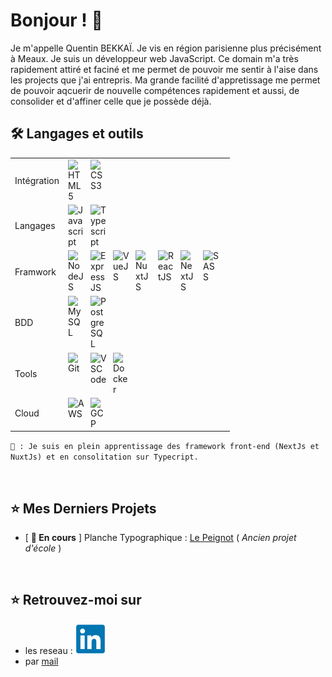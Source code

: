 # Bonjour ! 👋
Je m'appelle Quentin BEKKAÏ. Je vis en région parisienne plus précisément à Meaux. Je suis un développeur web JavaScript. Ce domain m'a très rapidement attiré et faciné et me permet de pouvoir me sentir à l'aise dans les projects que j'ai entrepris. Ma grande facilité d'appretissage me permet de pouvoir aqcuerir de nouvelle compétences rapidement et aussi, de consolider et d'affiner celle que je possède déjà.
<br/>

## 🛠️ Langages et outils

|||
|---|---|
|Intégration| <img align="left" alt="HTML5" width="26px" src="https://cdn.jsdelivr.net/gh/devicons/devicon/icons/html5/html5-original.svg" style="padding-right:10px;" /><img align="left" alt="CSS3" width="26px" src="https://cdn.jsdelivr.net/gh/devicons/devicon/icons/css3/css3-original.svg" style="padding-right:10px;" />
|Langages| <img align="left" alt="Javascript" width="26px" src="https://cdn.jsdelivr.net/gh/devicons/devicon/icons/javascript/javascript-original.svg" style="padding-right:10px;" /><img align="left" alt="Typescript" width="26px" src="https://cdn.jsdelivr.net/gh/devicons/devicon/icons/typescript/typescript-original.svg" style="padding-right:10px;" />
|Framwork| <img align="left" alt="NodeJS" width="26px" src="https://cdn.jsdelivr.net/gh/devicons/devicon/icons/nodejs/nodejs-original.svg" style="padding-right:10px;" /><img align="left" alt="ExpressJS" width="26px" src="https://cdn.jsdelivr.net/gh/devicons/devicon/icons/express/express-original.svg" style="padding-right:10px;" /><img align="left" alt="VueJS" width="26px" src="https://cdn.jsdelivr.net/gh/devicons/devicon/icons/vuejs/vuejs-original.svg" style="padding-right:10px;" /><img align="left" alt="NuxtJS" width="26px" src="https://cdn.jsdelivr.net/gh/devicons/devicon/icons/nuxtjs/nuxtjs-original.svg" style="padding-right:10px;" /><img align="left" alt="ReactJS" width="26px" src="https://cdn.jsdelivr.net/gh/devicons/devicon/icons/react/react-original.svg" style="padding-right:10px;" /><img align="left" alt="NextJS" width="26px" src="https://cdn.jsdelivr.net/gh/devicons/devicon/icons/nextjs/nextjs-original.svg" style="padding-right:10px;" /><img align="left" alt="SASS" width="26px" src="https://cdn.jsdelivr.net/gh/devicons/devicon/icons/sass/sass-original.svg" style="padding-right:10px;" />
|BDD| <img align="left" alt="MySQL" width="26px" src="https://cdn.jsdelivr.net/gh/devicons/devicon/icons/mysql/mysql-original.svg" style="padding-right:10px;" /><img align="left" alt="PostgreSQL" width="26px" src="https://cdn.jsdelivr.net/gh/devicons/devicon/icons/postgresql/postgresql-original.svg" style="padding-right:10px;" />
|Tools| <img align="left" alt="Git" width="26px" src="https://cdn.jsdelivr.net/gh/devicons/devicon/icons/git/git-original.svg" style="padding-right:10px;" /><img align="left" alt="VSCode" width="26px" src="https://cdn.jsdelivr.net/gh/devicons/devicon/icons/vscode/vscode-original.svg" style="padding-right:10px;" /><img align="left" alt="Docker" width="26px" src="https://cdn.jsdelivr.net/gh/devicons/devicon/icons/docker/docker-original.svg" style="padding-right:10px;" />
|Cloud| <img align="left" alt="AWS" width="26px" src="https://cdn.jsdelivr.net/gh/devicons/devicon/icons/amazonwebservices/amazonwebservices-original.svg" style="padding-right:10px;" /><img align="left" alt="GCP" width="26px" src="https://cdn.jsdelivr.net/gh/devicons/devicon/icons/google/google-original.svg" style="padding-right:10px;" />

`📝 : Je suis en plein apprentissage des framework front-end (NextJs et NuxtJs) et en consolitation sur Typecript.`

<br/>

## ⭐️ Mes Derniers Projets

- [ **🔸 En cours** ] Planche Typographique : [Le Peignot](https://peignot.bekkai.fr) ( _Ancien projet d'école_ )

<br/>

## ⭐️ Retrouvez-moi sur 

- les reseau : [![](./icons/linkedin.svg)](https://www.linkedin.com/in/quentinbekkai/)
- par [mail](mailto:quentinbekkai@gmail.com)



